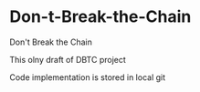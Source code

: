 # Don-t-Break-the-Chain
Don't Break the Chain

This olny draft of DBTC project

Code implementation is stored in local git
